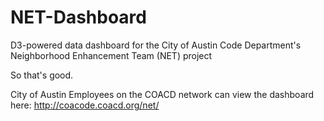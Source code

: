 # NET-Dashboard
D3-powered data dashboard for the City of Austin Code Department's Neighborhood Enhancement Team (NET) project

So that's good.

City of Austin Employees on the COACD network can view the dashboard here:
<http://coacode.coacd.org/net/>
